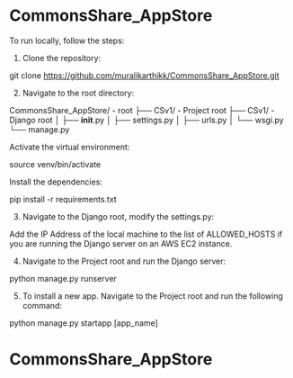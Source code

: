 # CommonsShare_AppStore

To run locally, follow the steps:

1) Clone the repository:

git clone https://github.com/muralikarthikk/CommonsShare_AppStore.git

2) Navigate to the root directory:

CommonsShare_AppStore/      - root 
├── CSv1/                   - Project root
    ├── CSv1/               - Django root
    │   ├── __init__.py
    │   ├── settings.py
    │   ├── urls.py
    │   └── wsgi.py
    └── manage.py

Activate the virtual environment:

source venv/bin/activate

Install the dependencies:

pip install -r requirements.txt

3) Navigate to the Django root, modify the settings.py:

Add the IP Address of the local machine to the list of ALLOWED_HOSTS if you are running the Django server on an AWS EC2 instance.

4) Navigate to the Project root and run the Django server:

python manage.py runserver

5) To install a new app. Navigate to the Project root and run the following command:

python manage.py startapp [app_name]






# CommonsShare_AppStore
